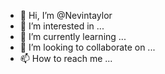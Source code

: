 - 👋 Hi, I’m @Nevintaylor
- 👀 I’m interested in ...
- 🌱 I’m currently learning ...
- 💞️ I’m looking to collaborate on ...
- 📫 How to reach me ...

<!---
Nevintaylor/Nevintaylor is a ✨ special ✨ repository because its `README.md` (this file) appears on your GitHub profile.
You can click the Preview link to take a look at your changes.
--->
